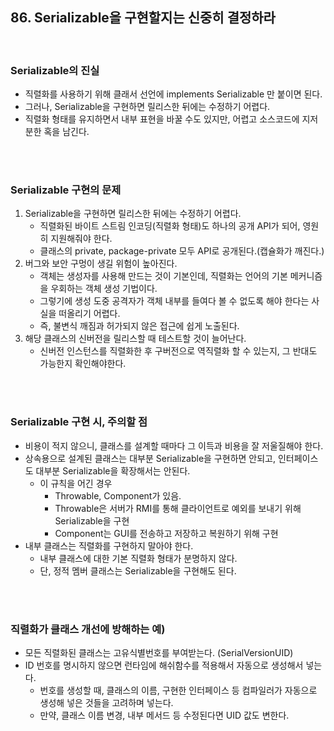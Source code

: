 ## 86. Serializable을 구현할지는 신중히 결정하라

</br>

### Serializable의 진실
- 직렬화를 사용하기 위해 클래서 선언에 implements Serializable 만 붙이면 된다.
- 그러나, Serializable을 구현하면 릴리스한 뒤에는 수정하기 어렵다.
- 직렬화 형태를 유지하면서 내부 표현을 바꿀 수도 있지만, 어렵고 소스코드에 지저분한 혹을 남긴다.

</br>
</br>

### Serializable 구현의 문제
1. Serializable을 구현하면 릴리스한 뒤에는 수정하기 어렵다.
    - 직렬화된 바이트 스트림 인코딩(직렬화 형태)도 하나의 공개 API가 되어, 영원히 지원해줘야 한다.
    - 클래스의 private, package-private 모두 API로 공개된다.(캡슐화가 깨진다.)
2. 버그와 보안 구멍이 생길 위험이 높아진다.
    - 객체는 생성자를 사용해 만드는 것이 기본인데, 직렬화는 언어의 기본 메커니즘을 우회하는 객체 생성 기법이다.
    - 그렇기에 생성 도중 공격자가 객체 내부를 들여다 볼 수 없도록 해야 한다는 사실을 떠올리기 어렵다.
    - 즉, 불변식 깨짐과 허가되지 않은 접근에 쉽게 노출된다.
3. 해당 클래스의 신버전을 릴리스할 때 테스트할 것이 늘어난다.
    - 신버전 인스턴스를 직렬화한 후 구버전으로 역직렬화 할 수 있는지, 그 반대도 가능한지 확인해야한다. 

</br>
</br>

### Serializable 구현 시, 주의할 점
- 비용이 적지 않으니, 클래스를 설계할 때마다 그 이득과 비용을 잘 저울질해야 한다.
- 상속용으로 설계된 클래스는 대부분 Serializable을 구현하면 안되고, 인터페이스도 대부분 Serializable을 확장해서는 안된다. 
    - 이 규칙을 어긴 경우
        - Throwable, Component가 있음.
        - Throwable은 서버가 RMI를 통해 클라이언트로 예외를 보내기 위해 Serializable을 구현
        - Component는 GUI를 전송하고 저장하고 복원하기 위해 구현
- 내부 클래스는 직렬화를 구현하지 말아야 한다.
    - 내부 클래스에 대한 기본 직렬화 형태가 분명하지 않다.
    - 단, 정적 멤버 클래스는 Serializable을 구현해도 된다. 


</br>
</br>

### 직렬화가 클래스 개선에 방해하는 예)
- 모든 직렬화된 클래스는 고유식별번호를 부여받는다. (SerialVersionUID)
- ID 번호를 명시하지 않으면 런타임에 해쉬함수를 적용해서 자동으로 생성해서 넣는다.
    - 번호를 생성할 때, 클래스의 이름, 구현한 인터페이스 등 컴파일러가 자동으로 생성해 넣은 것들을 고려하며 넣는다.
    - 만약, 클래스 이름 변경, 내부 메서드 등 수정된다면 UID 값도 변한다.